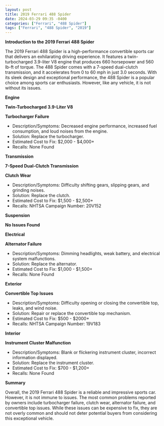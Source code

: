 ```yaml
---
layout: post
title: 2019 Ferrari 488 Spider
date: 2024-03-29 09:35 -0400
categories: ["Ferrari", "488 Spider"]
tags: ["Ferrari", "488 Spider", "2019"]
---
```

**Introduction to the 2019 Ferrari 488 Spider**

The 2019 Ferrari 488 Spider is a high-performance convertible sports car that delivers an exhilarating driving experience. It features a twin-turbocharged 3.9-liter V8 engine that produces 660 horsepower and 560 lb-ft of torque. The 488 Spider comes with a 7-speed dual-clutch transmission, and it accelerates from 0 to 60 mph in just 3.0 seconds. With its sleek design and exceptional performance, the 488 Spider is a popular choice among sports car enthusiasts. However, like any vehicle, it is not without its issues.

**Engine**

**Twin-Turbocharged 3.9-Liter V8**

**Turbocharger Failure**
* Description/Symptoms: Decreased engine performance, increased fuel consumption, and loud noises from the engine.
* Solution: Replace the turbocharger.
* Estimated Cost to Fix: $2,000 - $4,000+
* Recalls: None Found

**Transmission**

**7-Speed Dual-Clutch Transmission**

**Clutch Wear**
* Description/Symptoms: Difficulty shifting gears, slipping gears, and grinding noises.
* Solution: Replace the clutch.
* Estimated Cost to Fix: $1,500 - $2,500+
* Recalls: NHTSA Campaign Number: 20V152

**Suspension**

**No Issues Found**

**Electrical**

**Alternator Failure**
* Description/Symptoms: Dimming headlights, weak battery, and electrical system malfunctions.
* Solution: Replace the alternator.
* Estimated Cost to Fix: $1,000 - $1,500+
* Recalls: None Found

**Exterior**

**Convertible Top Issues**
* Description/Symptoms: Difficulty opening or closing the convertible top, leaks, and wind noise.
* Solution: Repair or replace the convertible top mechanism.
* Estimated Cost to Fix: $500 - $2000+
* Recalls: NHTSA Campaign Number: 19V183

**Interior**

**Instrument Cluster Malfunction**
* Description/Symptoms: Blank or flickering instrument cluster, incorrect information displayed.
* Solution: Replace the instrument cluster.
* Estimated Cost to Fix: $700 - $1,200+
* Recalls: None Found

**Summary**

Overall, the 2019 Ferrari 488 Spider is a reliable and impressive sports car. However, it is not immune to issues. The most common problems reported by owners include turbocharger failure, clutch wear, alternator failure, and convertible top issues. While these issues can be expensive to fix, they are not overly common and should not deter potential buyers from considering this exceptional vehicle.
